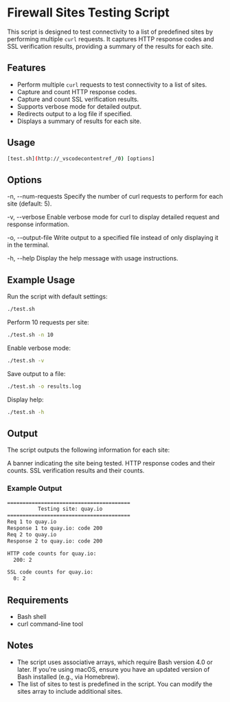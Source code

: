 # Firewall Sites Testing Script

This script is designed to test connectivity to a list of predefined sites by performing multiple `curl` requests. It captures HTTP response codes and SSL verification results, providing a summary of the results for each site.

## Features

- Perform multiple `curl` requests to test connectivity to a list of sites.
- Capture and count HTTP response codes.
- Capture and count SSL verification results.
- Supports verbose mode for detailed output.
- Redirects output to a log file if specified.
- Displays a summary of results for each site.

## Usage

```bash
[test.sh](http://_vscodecontentref_/0) [options]
```

## Options

-n, --num-requests <number>
Specify the number of curl requests to perform for each site (default: 5).

-v, --verbose
Enable verbose mode for curl to display detailed request and response information.

-o, --output-file <file>
Write output to a specified file instead of only displaying it in the terminal.

-h, --help
Display the help message with usage instructions.

## Example Usage
Run the script with default settings:

```bash
./test.sh
```

Perform 10 requests per site:

```bash
./test.sh -n 10
```

Enable verbose mode:
```bash
./test.sh -v
```

Save output to a file:

```bash
./test.sh -o results.log
```

Display help:

```bash
./test.sh -h
```

## Output
The script outputs the following information for each site:

A banner indicating the site being tested.
HTTP response codes and their counts.
SSL verification results and their counts.

### Example Output

```bash
========================================
          Testing site: quay.io          
========================================
Req 1 to quay.io
Response 1 to quay.io: code 200
Req 2 to quay.io
Response 2 to quay.io: code 200

HTTP code counts for quay.io:
  200: 2

SSL code counts for quay.io:
  0: 2
```

## Requirements
- Bash shell
- curl command-line tool

## Notes

- The script uses associative arrays, which require Bash version 4.0 or later. If you're using macOS, ensure you have an updated version of Bash installed (e.g., via Homebrew).
- The list of sites to test is predefined in the script. You can modify the sites array to include additional sites.